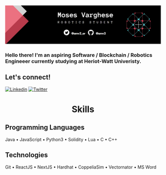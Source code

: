 ![alt text](https://github.com/amv2/amv2/blob/main/img/Banner.jpg)
<h3>Hello there! I'm an aspiring Software / Blockchain / Robotics Engineeer currently studying at Heriot-Watt Univeristy.</h3>

## Let's connect!
[![Linkedin](https://img.shields.io/badge/LinkedIn-0077B5?style=for-the-badge&logo=linkedin&logoColor=white)](https://www.linkedin.com/in/amv2/)
[![Twitter](https://img.shields.io/badge/Twitter-1DA1F2?style=for-the-badge&logo=twitter&logoColor=white)](https://twitter.com/amv2_or)


<div align="center">
  <h1>Skills</h1>
</div>

<h2>Programming Languages</h2>
Java • JavaScript • Python3 • Solidity • Lua • C • C++

<h2>Technologies</h2>
Git • ReactJS • NextJS • Hardhat • CoppeliaSim • Vectornator • MS Word

<!--
**amv2/amv2** is a ✨ _special_ ✨ repository because its `README.md` (this file) appears on your GitHub profile.

Here are some ideas to get you started:

- 🔭 I’m currently working on ...
- 🌱 I’m currently learning ...
- 👯 I’m looking to collaborate on ...
- 🤔 I’m looking for help with ...
- 💬 Ask me about ...
- 📫 How to reach me: ...
- 😄 Pronouns: ...
- ⚡ Fun fact: ...
-->
